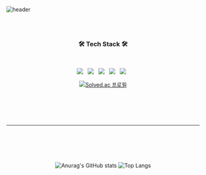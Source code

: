 ![header](https://capsule-render.vercel.app/api?text=haeburney&animation=fadeIn&height=300&color=7092be&fontSize=70)

<br><br><h3 align="center"><b>🛠 Tech Stack 🛠</b></h3>
</br>
<p align="center"> 
<img src="https://img.shields.io/badge/C-004482?style=flat-square&logo=C&logoColor=white"/></a> &nbsp
<img src="https://img.shields.io/badge/Java-007376?style=flat-square&logo=Java&logoColor=white"/></a> &nbsp
<img src="https://img.shields.io/badge/HTML5-E34F26?style=flat-square&logo=HTML5&logoColor=white"/></a> &nbsp
<img src="https://img.shields.io/badge/CSS3-1572B6?style=flat-square&logo=CSS3&logoColor=white"/></a> &nbsp
<img src="https://img.shields.io/badge/JavaScript-F7DF1E?style=flat-square&logo=JavaScript&logoColor=white"/></a> &nbsp</p>

<div align="center">
<!-- [![Hits](https://hits.seeyoufarm.com/api/count/incr/badge.svg?url=https%3A%2F%2Fgithub.com%2Fhaeburney&count_bg=%237092BE&title_bg=%2355555555&icon=apple.svg&icon_color=%23E7E7E7&title=hits&edge_flat=false)](https://hits.seeyoufarm.com) !-->
  
[![Solved.ac
프로필](http://mazassumnida.wtf/api/mini/generate_badge?boj=hanttak0927)](https://solved.ac/hanttak0927) </div><br><br><br><br>


***
<br><br><br><br><p align="center">
![Anurag's GitHub stats](https://github-readme-stats.vercel.app/api?username=haeburney&show_icons=true&theme=nord)
![Top Langs](https://github-readme-stats.vercel.app/api/top-langs/?username=haeburney&layout=compact&theme=nord)</p>

<!--
**haeburney/haeburney** is a ✨ _special_ ✨ repository because its `README.md` (this file) appears on your GitHub profile.

Here are some ideas to get you started:

- 🔭 I’m currently working on ...
- 🌱 I’m currently learning ...
- 👯 I’m looking to collaborate on ...
- 🤔 I’m looking for help with ...
- 💬 Ask me about ...
- 📫 How to reach me: ...
- 😄 Pronouns: ...
- ⚡ Fun fact: ...
-->
